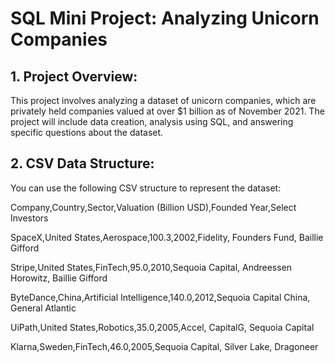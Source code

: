 # SQL Mini Project: Analyzing Unicorn Companies
## 1. Project Overview:
 This project involves analyzing a dataset of unicorn companies, which are privately held
 companies valued at over $1 billion as of November 2021. The project will include data creation,
 analysis using SQL, and answering specific questions about the dataset.

 ## 2. CSV Data Structure:
 You can use the following CSV structure to represent the dataset:
 
 Company,Country,Sector,Valuation (Billion USD),Founded Year,Select Investors
 
 SpaceX,United States,Aerospace,100.3,2002,Fidelity, Founders Fund, Baillie Gifford
 
 Stripe,United States,FinTech,95.0,2010,Sequoia Capital, Andreessen  Horowitz, Baillie Gifford
 
 ByteDance,China,Artificial Intelligence,140.0,2012,Sequoia Capital China, General Atlantic
 
 UiPath,United States,Robotics,35.0,2005,Accel, CapitalG, Sequoia Capital
 
 Klarna,Sweden,FinTech,46.0,2005,Sequoia Capital, Silver Lake, Dragoneer




